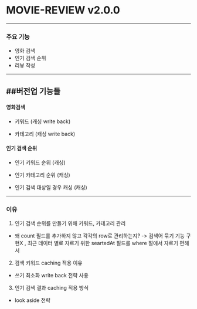 # MOVIE-REVIEW v2.0.0

--------------------------------------
### 주요 기능
- 영화 검색
-  인기 검색 순위
-   리뷰 작성

---------------------
##버전업 기능들
--------------------------
#### 영화검색
- 키워드 (캐싱 write back)


- 카테고리 (캐싱 write back)




#### 인기 검색 순위
- 인기 키워드 순위 (캐싱)


- 인기 카테고리 순위 (캐싱)


- 인기 검색 대상일 경우 캐싱 (캐싱)




------------------------------------------

### 이유
1. 인기 검색 순위를 만들기 위해 키워드, 카테고리 관리
- 왜 count 필드를 추가하지 않고 각각의 row로 관리하는지?
-> 검색어 묶기 기능 구현X , 최근 데이터 별로 자르기 위한 seartedAt 필드를 where 절에서 자르기 편해서

2. 검색 키워드 caching 적용 이유
- 쓰기 최소화 write back 전략 사용

3. 인기 검색 결과 caching 적용 방식
- look aside 전략







